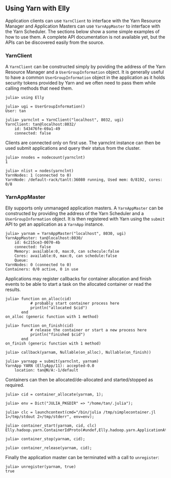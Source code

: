 ## Using Yarn with Elly

Application clients can use `YarnClient` to interface with the Yarn Resource Manager and Application Masters can use `YarnAppMaster` to interface with the Yarn Scheduler.
The sections below show a some simple examples of how to use them. A complete API documentation is not available yet, but the APIs can be discovered easily from the source.

### YarnClient

A `YarnClient` can be constructed simply by poviding the address of the Yarn Resource Manager and a `UserGroupInformation` object.
It is generally useful to have a common `UserGroupInformation` object in the application as it holds security tokens provided by Yarn and 
we often need to pass them while calling methods that need them.

````
julia> using Elly

julia> ugi = UserGroupInformation()
User: tan

julia> yarnclnt = YarnClient("localhost", 8032, ugi)
YarnClient: tan@localhost:8032/
    id: 543476fe-69a1-49
    connected: false
````

Clients are connected only on first use. The yarnclnt instance can then be used submit applications and query their status from the cluster.

````
julia> nnodes = nodecount(yarnclnt)
1

julia> nlist = nodes(yarnclnt)
YarnNodes: 1 (connected to 0)
YarnNode: /default-rack/tanlt:36080 running, Used mem: 0/8192, cores: 0/8
````

### YarnAppMaster

Elly supports only unmanaged application masters. A `YarnAppMaster` can be constructed by providing the address of the Yarn Scheduler and a
`UserGroupInformation` object. It is then registered with Yarn using the `submit` API to get an application as a `YarnApp` instance.

````
julia> yarnam = YarnAppMaster("localhost", 8030, ugi)
YarnAppMaster: tan@localhost:8030/
    id: 6c215ce3-0070-4b
    connected: false
    Memory: available:0, max:0, can schecule:false
    Cores: available:0, max:0, can schedule:false
    Queue: 
YarnNodes: 0 (connected to 0)
Containers: 0/0 active, 0 in use
````

Applications may register callbacks for container allocation and finish events to be able to start a task on the allocated container or
read the results.

````
julia> function on_alloc(cid)
           # probably start container process here
           println("allocated $cid")
       end
on_alloc (generic function with 1 method)

julia> function on_finish(cid)
           # release the container or start a new process here
           println("finished $cid")
       end
on_finish (generic function with 1 method)

julia> callback(yarnam, Nullable(on_alloc), Nullable(on_finish))

julia> yarnapp = submit(yarnclnt, yarnam)
YarnApp YARN (EllyApp/11): accepted-0.0
    location: tan@N/A:-1/default
````

Containers can then be allocated/de-allocated and started/stopped as required.

````
julia> cid = container_allocate(yarnam, 1);

julia> env = Dict("JULIA_PKGDIR" => "/home/tan/.julia");

julia> clc = launchcontext(cmd="/bin/julia /tmp/simplecontainer.jl  1>/tmp/stdout 2>/tmp/stderr", env=env);

julia> container_start(yarnam, cid, clc)
Elly.hadoop.yarn.ContainerIdProto(#undef,Elly.hadoop.yarn.ApplicationAttemptIdProto(Elly.hadoop.yarn.ApplicationIdProto(11,1427704493231),1),1)

julia> container_stop(yarnam, cid);

julia> container_release(yarnam, cid);
````

Finally the application master can be terminated with a call to `unregister`:

````
julia> unregister(yarnam, true)
true
````
